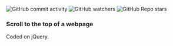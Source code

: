 ![GitHub commit activity](https://img.shields.io/github/commit-activity/m/heartshapedbox/scroll-back-to-top?color=5955E8&label=commits&logo=javascript&logoColor=yellow)
![GitHub watchers](https://img.shields.io/github/watchers/heartshapedbox/scroll-back-to-top?color=5955E8&logo=github)
![GitHub Repo stars](https://img.shields.io/github/stars/heartshapedbox/scroll-back-to-top?color=5955E8&logo=github)

### Scroll to the top of a webpage
Coded on jQuery.
